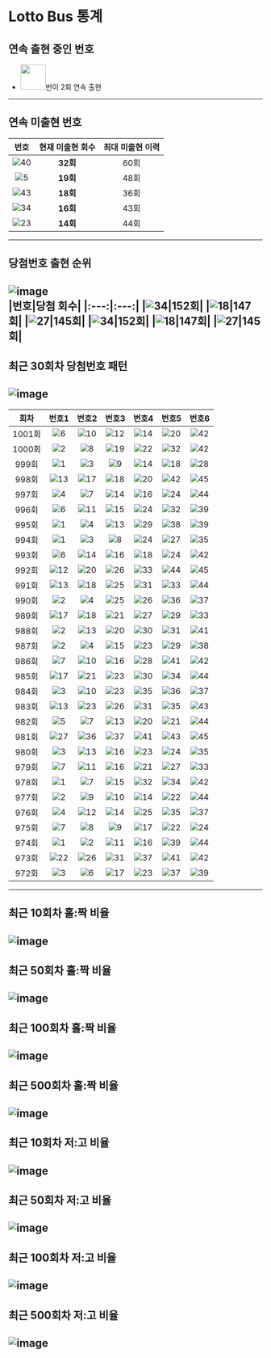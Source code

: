 # Lotto Bus 통계
## 연속 출현 중인 번호
 - <img src="./numbers/42.png" width="50" />번이 2회 연속 출현
---
## 연속 미출현 번호
|번호|현재 미출현 회수|최대 미출현 이력|
|:---:|:---:|:---:|
|![40](./numbers/40.png)|**32회**|60회|
|![5](./numbers/5.png)|**19회**|48회|
|![43](./numbers/43.png)|**18회**|36회|
|![34](./numbers/34.png)|**16회**|43회|
|![23](./numbers/23.png)|**14회**|44회|
---
## 당첨번호 출현 순위
![image](./images/number_appearance_10.png)  
|번호|당첨 회수|
|:---:|:---:|
|![34](./numbers/34.png)|152회|
|![18](./numbers/18.png)|147회|
|![27](./numbers/27.png)|145회|
|![34](./numbers/34.png)|152회|
|![18](./numbers/18.png)|147회|
|![27](./numbers/27.png)|145회|
---
## 최근 30회차 당첨번호 패턴
![image](./images/recent_30_win_num_pattern.png)
---
|회차|번호1|번호2|번호3|번호4|번호5|번호6|
|:---:|:---:|:---:|:---:|:---:|:---:|:---:|
|1001회|![6](./numbers/6.png)|![10](./numbers/10.png)|![12](./numbers/12.png)|![14](./numbers/14.png)|![20](./numbers/20.png)|![42](./numbers/42.png)|
|1000회|![2](./numbers/2.png)|![8](./numbers/8.png)|![19](./numbers/19.png)|![22](./numbers/22.png)|![32](./numbers/32.png)|![42](./numbers/42.png)|
|999회|![1](./numbers/1.png)|![3](./numbers/3.png)|![9](./numbers/9.png)|![14](./numbers/14.png)|![18](./numbers/18.png)|![28](./numbers/28.png)|
|998회|![13](./numbers/13.png)|![17](./numbers/17.png)|![18](./numbers/18.png)|![20](./numbers/20.png)|![42](./numbers/42.png)|![45](./numbers/45.png)|
|997회|![4](./numbers/4.png)|![7](./numbers/7.png)|![14](./numbers/14.png)|![16](./numbers/16.png)|![24](./numbers/24.png)|![44](./numbers/44.png)|
|996회|![6](./numbers/6.png)|![11](./numbers/11.png)|![15](./numbers/15.png)|![24](./numbers/24.png)|![32](./numbers/32.png)|![39](./numbers/39.png)|
|995회|![1](./numbers/1.png)|![4](./numbers/4.png)|![13](./numbers/13.png)|![29](./numbers/29.png)|![38](./numbers/38.png)|![39](./numbers/39.png)|
|994회|![1](./numbers/1.png)|![3](./numbers/3.png)|![8](./numbers/8.png)|![24](./numbers/24.png)|![27](./numbers/27.png)|![35](./numbers/35.png)|
|993회|![6](./numbers/6.png)|![14](./numbers/14.png)|![16](./numbers/16.png)|![18](./numbers/18.png)|![24](./numbers/24.png)|![42](./numbers/42.png)|
|992회|![12](./numbers/12.png)|![20](./numbers/20.png)|![26](./numbers/26.png)|![33](./numbers/33.png)|![44](./numbers/44.png)|![45](./numbers/45.png)|
|991회|![13](./numbers/13.png)|![18](./numbers/18.png)|![25](./numbers/25.png)|![31](./numbers/31.png)|![33](./numbers/33.png)|![44](./numbers/44.png)|
|990회|![2](./numbers/2.png)|![4](./numbers/4.png)|![25](./numbers/25.png)|![26](./numbers/26.png)|![36](./numbers/36.png)|![37](./numbers/37.png)|
|989회|![17](./numbers/17.png)|![18](./numbers/18.png)|![21](./numbers/21.png)|![27](./numbers/27.png)|![29](./numbers/29.png)|![33](./numbers/33.png)|
|988회|![2](./numbers/2.png)|![13](./numbers/13.png)|![20](./numbers/20.png)|![30](./numbers/30.png)|![31](./numbers/31.png)|![41](./numbers/41.png)|
|987회|![2](./numbers/2.png)|![4](./numbers/4.png)|![15](./numbers/15.png)|![23](./numbers/23.png)|![29](./numbers/29.png)|![38](./numbers/38.png)|
|986회|![7](./numbers/7.png)|![10](./numbers/10.png)|![16](./numbers/16.png)|![28](./numbers/28.png)|![41](./numbers/41.png)|![42](./numbers/42.png)|
|985회|![17](./numbers/17.png)|![21](./numbers/21.png)|![23](./numbers/23.png)|![30](./numbers/30.png)|![34](./numbers/34.png)|![44](./numbers/44.png)|
|984회|![3](./numbers/3.png)|![10](./numbers/10.png)|![23](./numbers/23.png)|![35](./numbers/35.png)|![36](./numbers/36.png)|![37](./numbers/37.png)|
|983회|![13](./numbers/13.png)|![23](./numbers/23.png)|![26](./numbers/26.png)|![31](./numbers/31.png)|![35](./numbers/35.png)|![43](./numbers/43.png)|
|982회|![5](./numbers/5.png)|![7](./numbers/7.png)|![13](./numbers/13.png)|![20](./numbers/20.png)|![21](./numbers/21.png)|![44](./numbers/44.png)|
|981회|![27](./numbers/27.png)|![36](./numbers/36.png)|![37](./numbers/37.png)|![41](./numbers/41.png)|![43](./numbers/43.png)|![45](./numbers/45.png)|
|980회|![3](./numbers/3.png)|![13](./numbers/13.png)|![16](./numbers/16.png)|![23](./numbers/23.png)|![24](./numbers/24.png)|![35](./numbers/35.png)|
|979회|![7](./numbers/7.png)|![11](./numbers/11.png)|![16](./numbers/16.png)|![21](./numbers/21.png)|![27](./numbers/27.png)|![33](./numbers/33.png)|
|978회|![1](./numbers/1.png)|![7](./numbers/7.png)|![15](./numbers/15.png)|![32](./numbers/32.png)|![34](./numbers/34.png)|![42](./numbers/42.png)|
|977회|![2](./numbers/2.png)|![9](./numbers/9.png)|![10](./numbers/10.png)|![14](./numbers/14.png)|![22](./numbers/22.png)|![44](./numbers/44.png)|
|976회|![4](./numbers/4.png)|![12](./numbers/12.png)|![14](./numbers/14.png)|![25](./numbers/25.png)|![35](./numbers/35.png)|![37](./numbers/37.png)|
|975회|![7](./numbers/7.png)|![8](./numbers/8.png)|![9](./numbers/9.png)|![17](./numbers/17.png)|![22](./numbers/22.png)|![24](./numbers/24.png)|
|974회|![1](./numbers/1.png)|![2](./numbers/2.png)|![11](./numbers/11.png)|![16](./numbers/16.png)|![39](./numbers/39.png)|![44](./numbers/44.png)|
|973회|![22](./numbers/22.png)|![26](./numbers/26.png)|![31](./numbers/31.png)|![37](./numbers/37.png)|![41](./numbers/41.png)|![42](./numbers/42.png)|
|972회|![3](./numbers/3.png)|![6](./numbers/6.png)|![17](./numbers/17.png)|![23](./numbers/23.png)|![37](./numbers/37.png)|![39](./numbers/39.png)|
---
## 최근 10회차 홀:짝 비율
![image](./images/Odd_Even_rate_10.png)
---
## 최근 50회차 홀:짝 비율
![image](./images/Odd_Even_rate_50.png)
---
## 최근 100회차 홀:짝 비율
![image](./images/Odd_Even_rate_100.png)
---
## 최근 500회차 홀:짝 비율
![image](./images/Odd_Even_rate_500.png)
---
## 최근 10회차 저:고 비율
![image](./images/Low_High_rate_10.png)
---
## 최근 50회차 저:고 비율
![image](./images/Low_High_rate_50.png)
---
## 최근 100회차 저:고 비율
![image](./images/Low_High_rate_100.png)
---
## 최근 500회차 저:고 비율
![image](./images/Low_High_rate_500.png)
---